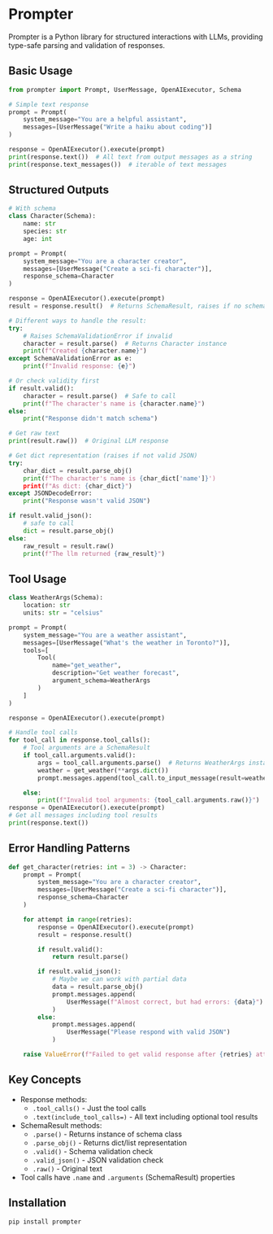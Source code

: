 # Prompter

Prompter is a Python library for structured interactions with LLMs, providing type-safe parsing and validation of responses.

## Basic Usage

```python
from prompter import Prompt, UserMessage, OpenAIExecutor, Schema

# Simple text response
prompt = Prompt(
    system_message="You are a helpful assistant",
    messages=[UserMessage("Write a haiku about coding")]
)

response = OpenAIExecutor().execute(prompt)
print(response.text())  # All text from output messages as a string
print(response.text_messages())  # iterable of text messages
```

## Structured Outputs

```python
# With schema
class Character(Schema):
    name: str
    species: str
    age: int

prompt = Prompt(
    system_message="You are a character creator",
    messages=[UserMessage("Create a sci-fi character")],
    response_schema=Character
)

response = OpenAIExecutor().execute(prompt)
result = response.result()  # Returns SchemaResult, raises if no schema was specified

# Different ways to handle the result:
try:
    # Raises SchemaValidationError if invalid
    character = result.parse()  # Returns Character instance
    print(f"Created {character.name}")
except SchemaValidationError as e:
    print(f"Invalid response: {e}")

# Or check validity first
if result.valid():
    character = result.parse()  # Safe to call
    print(f"The character's name is {character.name}")
else:
    print("Response didn't match schema")

# Get raw text
print(result.raw())  # Original LLM response

# Get dict representation (raises if not valid JSON)
try:
    char_dict = result.parse_obj()
    print(f"The character's name is {char_dict['name']}')
    print(f"As dict: {char_dict}")
except JSONDecodeError:
    print("Response wasn't valid JSON")

if result.valid_json():
    # safe to call
    dict = result.parse_obj()
else:
    raw_result = result.raw()
    print(f"The llm returned {raw_result}")
```



## Tool Usage

```python
class WeatherArgs(Schema):
    location: str
    units: str = "celsius"

prompt = Prompt(
    system_message="You are a weather assistant",
    messages=[UserMessage("What's the weather in Toronto?")],
    tools=[
        Tool(
            name="get_weather",
            description="Get weather forecast",
            argument_schema=WeatherArgs
        )
    ]
)

response = OpenAIExecutor().execute(prompt)

# Handle tool calls
for tool_call in response.tool_calls():
    # Tool arguments are a SchemaResult
    if tool_call.arguments.valid():
        args = tool_call.arguments.parse()  # Returns WeatherArgs instance
        weather = get_weather(**args.dict())
        prompt.messages.append(tool_call.to_input_message(result=weather))

    else:
        print(f"Invalid tool arguments: {tool_call.arguments.raw()}")
response = OpenAIExecutor().execute(prompt)
# Get all messages including tool results
print(response.text())
```

## Error Handling Patterns

```python
def get_character(retries: int = 3) -> Character:
    prompt = Prompt(
        system_message="You are a character creator",
        messages=[UserMessage("Create a sci-fi character")],
        response_schema=Character
    )

    for attempt in range(retries):
        response = OpenAIExecutor().execute(prompt)
        result = response.result()

        if result.valid():
            return result.parse()

        if result.valid_json():
            # Maybe we can work with partial data
            data = result.parse_obj()
            prompt.messages.append(
                UserMessage(f"Almost correct, but had errors: {data}")
            )
        else:
            prompt.messages.append(
                UserMessage("Please respond with valid JSON")
            )

    raise ValueError(f"Failed to get valid response after {retries} attempts")
```

## Key Concepts

- Response methods:
  - `.tool_calls()` - Just the tool calls
  - `.text(include_tool_calls=)` - All text including optional tool results
- SchemaResult methods:
  - `.parse()` - Returns instance of schema class
  - `.parse_obj()` - Returns dict/list representation
  - `.valid()` - Schema validation check
  - `.valid_json()` - JSON validation check
  - `.raw()` - Original text
- Tool calls have `.name` and `.arguments` (SchemaResult) properties

## Installation

```bash
pip install prompter
```